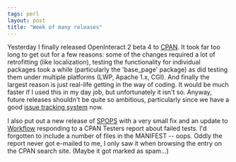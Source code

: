 ```yaml
---
tags: perl
layout: post
title: "Week of many releases"
---
```




Yesterday I finally released OpenInteract 2 beta 4 to <a href="http://search.cpan.org/dist/OpenInteract/">CPAN</a>. It took far too long to get out for a few reasons: some of the changes required a lot of retrofitting (like localization), testing the functionality for individual packages took a while (particularly the 'base_page' package) as did testing them under multiple platforms (LWP, Apache 1.x, CGI). And finally the largest reason is just real-life getting in the way of coding. It would be much faster if I used this in my day job, but unfortunately it isn't so.  Anyway, future releases shouldn't be quite so ambitious, particularly since we have a good <a href="http://jira.openinteract.org/">issue tracking system</a> now.

<p>I also put out a new release of <a href="http://search.cpan.org/dist/SPOPS/">SPOPS</a> with a very small fix and an update to <a href="http://search.cpan.org/dist/Workflow/">Workflow</a> responding to a CPAN Testers report about failed tests. I'd forgotten to include a number of files in the MANIFEST -- oops. Oddly the report never got e-mailed to me, I only saw it when browsing the entry on the CPAN search site. (Maybe it got marked as spam...)</p>


